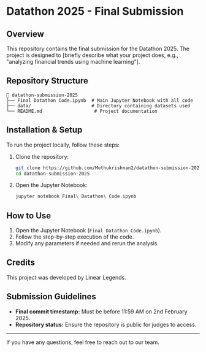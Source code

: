 # Datathon 2025 - Final Submission

## Overview
This repository contains the final submission for the Datathon 2025. The project is designed to [briefly describe what your project does, e.g., "analyzing financial trends using machine learning"].

## Repository Structure
```
📂 datathon-submission-2025
├── Final Datathon Code.ipynb  # Main Jupyter Notebook with all code
├── data/                      # Directory containing datasets used
└── README.md                   # Project documentation
```

## Installation & Setup
To run the project locally, follow these steps:

1. Clone the repository:
   ```bash
   git clone https://github.com/Muthukrishnan2/datathon-submission-2025
   cd datathon-submission-2025
   ```
2. Open the Jupyter Notebook:
   ```bash
   jupyter notebook Final\ Datathon\ Code.ipynb
   ```

## How to Use
1. Open the Jupyter Notebook (`Final Datathon Code.ipynb`).
2. Follow the step-by-step execution of the code.
3. Modify any parameters if needed and rerun the analysis.

## Credits
This project was developed by Linear Legends.


## Submission Guidelines
- **Final commit timestamp:** Must be before 11:59 AM on 2nd February 2025.
- **Repository status:** Ensure the repository is public for judges to access.

---
If you have any questions, feel free to reach out to our team.
